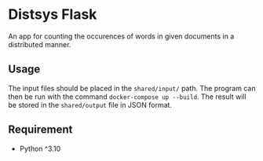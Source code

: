 # Distsys Flask

An app for counting the occurences of words in given documents in
a distributed manner.

## Usage

The input files should be placed in the `shared/input/` path.
The program can then be run with the command `docker-compose up --build`.
The result will be stored in the `shared/output` file in JSON format.

## Requirement
- Python ^3.10

